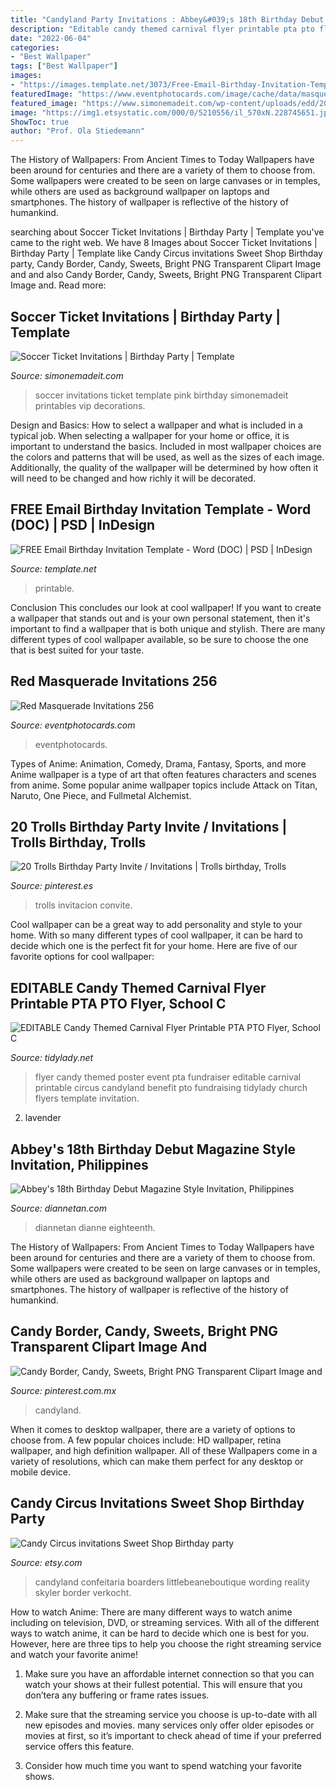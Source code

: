 ```yaml
---
title: "Candyland Party Invitations : Abbey&#039;s 18th Birthday Debut Magazine Style Invitation, Philippines"
description: "Editable candy themed carnival flyer printable pta pto flyer, school c"
date: "2022-06-04"
categories:
- "Best Wallpaper"
tags: ["Best Wallpaper"]
images:
- "https://images.template.net/3073/Free-Email-Birthday-Invitation-Template-sm-1605767830.487-30730.jpeg"
featuredImage: "https://www.eventphotocards.com/image/cache/data/masquerade/black_red_masquerade-900x900.jpg"
featured_image: "https://www.simonemadeit.com/wp-content/uploads/edd/2014/07/SOCCER-PINK-INVITATIONS.png"
image: "https://img1.etsystatic.com/000/0/5210556/il_570xN.228745651.jpg"
ShowToc: true
author: "Prof. Ola Stiedemann"
---
```



The History of Wallpapers: From Ancient Times to Today
Wallpapers have been around for centuries and there are a variety of them to choose from. Some wallpapers were created to be seen on large canvases or in temples, while others are used as background wallpaper on laptops and smartphones. The history of wallpaper is reflective of the history of humankind.

	

		
searching about Soccer Ticket Invitations | Birthday Party | Template you've came to the right web. We have 8 Images about Soccer Ticket Invitations | Birthday Party | Template like Candy Circus invitations Sweet Shop Birthday party, Candy Border, Candy, Sweets, Bright PNG Transparent Clipart Image and and also Candy Border, Candy, Sweets, Bright PNG Transparent Clipart Image and. Read more:
		
    
## Soccer Ticket Invitations | Birthday Party | Template

<img loading=lazy src="https://www.simonemadeit.com/wp-content/uploads/edd/2014/07/SOCCER-PINK-INVITATIONS.png" onerror="this.onerror=null;this.src='https://tse3.mm.bing.net/th?id=OIP.sr6zU4OJAxe61l4LCnw2swAAAA&amp;pid=15.1';" alt="Soccer Ticket Invitations | Birthday Party | Template">

_Source: simonemadeit.com_

>soccer invitations ticket template pink birthday simonemadeit printables vip decorations. 

	

Design and Basics: How to select a wallpaper and what is included in a typical job.
When selecting a wallpaper for your home or office, it is important to understand the basics. Included in most wallpaper choices are the colors and patterns that will be used, as well as the sizes of each image. Additionally, the quality of the wallpaper will be determined by how often it will need to be changed and how richly it will be decorated.

    
## FREE Email Birthday Invitation Template - Word (DOC) | PSD | InDesign

<img loading=lazy src="https://images.template.net/3073/Free-Email-Birthday-Invitation-Template-sm-1605767830.487-30730.jpeg" onerror="this.onerror=null;this.src='https://tse3.mm.bing.net/th?id=OIP.vG0QxAN7_B1AIQbKY_N_wQHaKX&amp;pid=15.1';" alt="FREE Email Birthday Invitation Template - Word (DOC) | PSD | InDesign">

_Source: template.net_

>printable. 

	

Conclusion
This concludes our look at cool wallpaper! If you want to create a wallpaper that stands out and is your own personal statement, then it's important to find a wallpaper that is both unique and stylish. There are many different types of cool wallpaper available, so be sure to choose the one that is best suited for your taste.

    
## Red Masquerade Invitations 256

<img loading=lazy src="https://www.eventphotocards.com/image/cache/data/masquerade/black_red_masquerade-900x900.jpg" onerror="this.onerror=null;this.src='https://tse2.mm.bing.net/th?id=OIP.HTXXIpY-9NEt7d2UQI6amgHaHa&amp;pid=15.1';" alt="Red Masquerade Invitations 256">

_Source: eventphotocards.com_

>eventphotocards. 

	

Types of Anime: Animation, Comedy, Drama, Fantasy, Sports, and more
Anime wallpaper is a type of art that often features characters and scenes from anime. Some popular anime wallpaper topics include Attack on Titan, Naruto, One Piece, and Fullmetal Alchemist.

    
## 20 Trolls Birthday Party Invite / Invitations | Trolls Birthday, Trolls

<img loading=lazy src="https://i.pinimg.com/736x/40/be/98/40be9871446a4d16eaff7f34e4fa2039--th-birthday-birthday-cakes.jpg" onerror="this.onerror=null;this.src='https://tse3.mm.bing.net/th?id=OIP.uPwiPX9rRvMT5DtlIp6kFAHaJ_&amp;pid=15.1';" alt="20 Trolls Birthday Party Invite / Invitations | Trolls birthday, Trolls">

_Source: pinterest.es_

>trolls invitacion convite. 

	

Cool wallpaper can be a great way to add personality and style to your home. With so many different types of cool wallpaper, it can be hard to decide which one is the perfect fit for your home. Here are five of our favorite options for cool wallpaper: 

    
## EDITABLE Candy Themed Carnival Flyer Printable PTA PTO Flyer, School C

<img loading=lazy src="https://cdn.shopify.com/s/files/1/0010/9599/1332/products/il_fullxfull.1793751887_os2y_1200x1200.jpg?v=1549684665" onerror="this.onerror=null;this.src='https://tse3.mm.bing.net/th?id=OIP.79MU_iBFGUaq-6TMZGqlPwHaHa&amp;pid=15.1';" alt="EDITABLE Candy Themed Carnival Flyer Printable PTA PTO Flyer, School C">

_Source: tidylady.net_

>flyer candy themed poster event pta fundraiser editable carnival printable circus candyland benefit pto fundraising tidylady church flyers template invitation. 

	

2. lavender 

    
## Abbey&#039;s 18th Birthday Debut Magazine Style Invitation, Philippines

<img loading=lazy src="https://diannetan.com/wp-content/uploads/2018/08/13.jpg" onerror="this.onerror=null;this.src='https://tse4.mm.bing.net/th?id=OIP.R_Jwgdq4W0ankkJFyX0y8AHaJe&amp;pid=15.1';" alt="Abbey&#039;s 18th Birthday Debut Magazine Style Invitation, Philippines">

_Source: diannetan.com_

>diannetan dianne eighteenth. 

	

The History of Wallpapers: From Ancient Times to Today
Wallpapers have been around for centuries and there are a variety of them to choose from. Some wallpapers were created to be seen on large canvases or in temples, while others are used as background wallpaper on laptops and smartphones. The history of wallpaper is reflective of the history of humankind.

    
## Candy Border, Candy, Sweets, Bright PNG Transparent Clipart Image And

<img loading=lazy src="https://i.pinimg.com/736x/0a/fe/8b/0afe8bf7b49c8f77d9207b0bfb98556b.jpg" onerror="this.onerror=null;this.src='https://tse4.mm.bing.net/th?id=OIP.hp-o6YeMTw6Bh7rTcj2p5QHaHa&amp;pid=15.1';" alt="Candy Border, Candy, Sweets, Bright PNG Transparent Clipart Image and">

_Source: pinterest.com.mx_

>candyland. 

	

When it comes to desktop wallpaper, there are a variety of options to choose from. A few popular choices include: HD wallpaper, retina wallpaper, and high definition wallpaper. All of these Wallpapers come in a variety of resolutions, which can make them perfect for any desktop or mobile device. 

    
## Candy Circus Invitations Sweet Shop Birthday Party

<img loading=lazy src="https://img1.etsystatic.com/000/0/5210556/il_570xN.228745651.jpg" onerror="this.onerror=null;this.src='https://tse2.mm.bing.net/th?id=OIP.myHEJkjmdWoqqzEhIYu1sgHaKS&amp;pid=15.1';" alt="Candy Circus invitations Sweet Shop Birthday party">

_Source: etsy.com_

>candyland confeitaria boarders littlebeaneboutique wording reality skyler border verkocht. 

	

How to watch Anime: There are many different ways to watch anime including on television, DVD, or streaming services.
With all of the different ways to watch anime, it can be hard to decide which one is best for you. However, here are three tips to help you choose the right streaming service and watch your favorite anime!
1. Make sure you have an affordable internet connection so that you can watch your shows at their fullest potential. This will ensure that you don’tera any buffering or frame rates issues.

2. Make sure that the streaming service you choose is up-to-date with all new episodes and movies. many services only offer older episodes or movies at first, so it’s important to check ahead of time if your preferred service offers this feature.

3. Consider how much time you want to spend watching your favorite shows.

